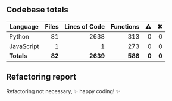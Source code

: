 ## Codebase totals
| **Language** | **Files** | **Lines of Code** | **Functions** | ⚠ | ✖ |
| --- | ---: | ---: | ---: | ---: | ---: |
| Python | 81 | 2638 | 313 | 0 | 0 |
| JavaScript | 1 | 1 | 273 | 0 | 0 |
| **Totals** | **82** | **2639** | **586** | **0** | **0** |

## Refactoring report
Refactoring not necessary, ✨ happy coding! ✨
